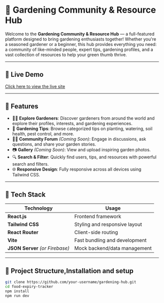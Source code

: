 # 🌱 Gardening Community & Resource Hub

Welcome to the **Gardening Community & Resource Hub** — a full-featured platform designed to bring gardening enthusiasts together! Whether you're a seasoned gardener or a beginner, this hub provides everything you need: a community of like-minded people, expert tips, gardening profiles, and a vast collection of resources to help your green thumb thrive.

---

## 🔗 Live Demo

[Click here to view the live site](https://your-live-site-url.com)

---

## 📌 Features

- 👨‍🌾 **Explore Gardeners**: Discover gardeners from around the world and explore their profiles, interests, and gardening experiences.
- 📘 **Gardening Tips**: Browse categorized tips on planting, watering, soil health, pest control, and more.
- 🧑‍💬 **Community Forum** *(Coming Soon)*: Engage in discussions, ask questions, and share your garden stories.
- 📷 **Gallery** *(Coming Soon)*: View and upload inspiring garden photos.
- 🔍 **Search & Filter**: Quickly find users, tips, and resources with powerful search and filters.
- 🌐 **Responsive Design**: Fully responsive across all devices using Tailwind CSS.

---

## 🚀 Tech Stack

| Technology      | Usage                           |
|----------------|----------------------------------|
| **React.js**    | Frontend framework               |
| **Tailwind CSS**| Styling and responsive layout    |
| **React Router**| Client-side routing              |
| **Vite**        | Fast bundling and development    |
| **JSON Server** *(or Firebase)* | Mock backend/data management |

---

## 📁 Project Structure,Installation and setup
```bash
git clone https://github.com/your-username/gardening-hub.git
cd food-expiry-tracker
npm install
npm run dev

